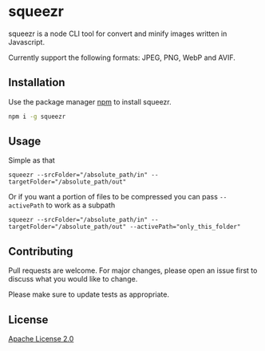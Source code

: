 # squeezr

squeezr is a node CLI tool for convert and minify images written in Javascript.

Currently support the following formats: JPEG, PNG, WebP and AVIF.

## Installation

Use the package manager [npm](https://www.npmjs.com) to install squeezr.

```bash
npm i -g squeezr
```

## Usage

Simple as that

```shell
squeezr --srcFolder="/absolute_path/in" --targetFolder="/absolute_path/out"
```

Or if you want a portion of files to be compressed you can pass `--activePath` to work as a subpath

```shell
squeezr --srcFolder="/absolute_path/in" --targetFolder="/absolute_path/out" --activePath="only_this_folder"
```

## Contributing

Pull requests are welcome. For major changes, please open an issue first to discuss what you would like to change.

Please make sure to update tests as appropriate.

## License

[Apache License 2.0](https://choosealicense.com/licenses/apache-2.0/)
